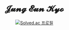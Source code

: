 
<div align="center">
  
# 𝓙𝓾𝓷𝓰 𝓔𝓾𝓷 𝓚𝔂𝓸
</div>

<div align="center">
  
[![Solved.ac
프로필](http://mazassumnida.wtf/api/generate_badge?boj=kyoc)](https://solved.ac/kyoc)
</div>

